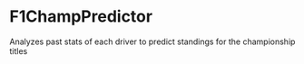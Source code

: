 # F1ChampPredictor
Analyzes past stats of each driver to predict standings for the championship titles
